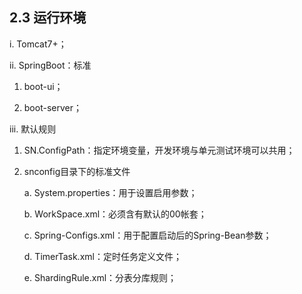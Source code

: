 ## 2.3 运行环境

i. Tomcat7+；

ii. SpringBoot：标准

1. boot-ui；

1. boot-server；

iii. 默认规则

1. SN.ConfigPath：指定环境变量，开发环境与单元测试环境可以共用；

1. snconfig目录下的标准文件

      a. System.properties：用于设置启用参数；















      b. WorkSpace.xml：必须含有默认的00帐套；















      c. Spring-Configs.xml：用于配置启动后的Spring-Bean参数；















      d. TimerTask.xml：定时任务定义文件；















      e. ShardingRule.xml：分表分库规则；



